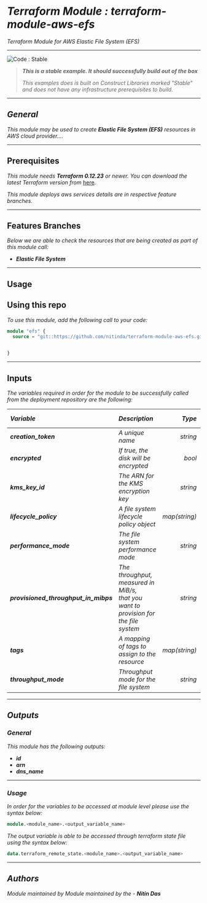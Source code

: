 # _Terraform Module : terraform-module-aws-efs_

_Terraform Module for AWS Elastic File System (EFS)_

<!--BEGIN STABILITY BANNER-->
---

![_Code : Stable_](https://img.shields.io/badge/Code-Stable-brightgreen?style=for-the-badge&logo=github)

> **_This is a stable example. It should successfully build out of the box_**
>
> _This examples does is built on Construct Libraries marked "Stable" and does not have any infrastructure prerequisites to build._

---
<!--END STABILITY BANNER-->


## _General_

_This module may be used to create_ **_Elastic File System (EFS)_** _resources in AWS cloud provider...._

---


## Prerequisites

_This module needs_ **_Terraform 0.12.23_** _or newer._
_You can download the latest Terraform version from_ [here](https://www.terraform.io/downloads.html).

_This module deploys aws services details are in respective feature branches._


---

## Features Branches

_Below we are able to check the resources that are being created as part of this module call:_

* **_Elastic File System_**


---


## Usage

## Using this repo

_To use this module, add the following call to your code:_

```tf
module "efs" {
  source = "git::https://github.com/nitinda/terraform-module-aws-efs.git?ref=master"


}
```
---

## Inputs

_The variables required in order for the module to be successfully called from the deployment repository are the following:_


|**_Variable_** | **_Description_** | **_Type_** | **_Argument Status_** |
|:----|:----|-----:|----:|
| **_creation\_token_** | _A unique name_ | _string_ | **_Optional <br/> (Default - null)_** |
| **_encrypted_** | _If true, the disk will be encrypted_ | _bool_ | **_Optional <br/> (Default - false)_** |
| **_kms\_key\_id_** | _The ARN for the KMS encryption key_ | _string_ | **_Optional <br/> (Default - null)_** |
| **_lifecycle\_policy_** | _A file system lifecycle policy object_ | _map(string)_ | **_Optional <br/> (Default - {})_** |
| **_performance\_mode_** | _The file system performance mode_ | _string_ | **_Optional <br/> (Default - generalPurpose)_** |
| **_provisioned\_throughput\_in\_mibps_** | _The throughput, measured in MiB/s, <br/> that you want to provision for the file system_ | _string_ | **_Optional <br/> (Default - null)_** |
| **_tags_** | _A mapping of tags to assign to the resource_ | _map(string)_ | **_Optional <br/> (Default - {})_** |
| **_throughput\_mode_** | _Throughput mode for the file system_ | _string_ | **_Optional <br/> (Default - bursting)_** |


---


## _Outputs_

### _General_

_This module has the following outputs:_

* **_id_**
* **_arn_**
* **_dns\_name_**


---

### _Usage_

_In order for the variables to be accessed at module level please use the syntax below:_

```tf
module.<module_name>.<output_variable_name>
```


_The output variable is able to be accessed through terraform state file using the syntax below:_

```tf
data.terraform_remote_state.<module_name>.<output_variable_name>
```

---


## _Authors_

_Module maintained by Module maintained by the -_ **_Nitin Das_**
